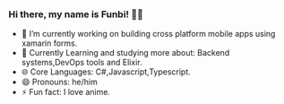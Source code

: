 ### Hi there, my name is Funbi! 👋😄

- 🔭 I’m currently working on building cross platform mobile apps using xamarin forms.
- 🌱 Currently Learning and studying more about: Backend systems,DevOps tools and Elixir.
- 🌐 Core Languages: C#,Javascript,Typescript.
- 😄 Pronouns: he/him
- ⚡ Fun fact: I love anime.


